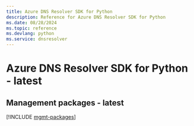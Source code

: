 ```yaml
---
title: Azure DNS Resolver SDK for Python
description: Reference for Azure DNS Resolver SDK for Python
ms.date: 08/28/2024
ms.topic: reference
ms.devlang: python
ms.service: dnsresolver
---
```

# Azure DNS Resolver SDK for Python - latest

## Management packages - latest
[!INCLUDE [mgmt-packages](dns-resolver-mgmt-index.md)]
